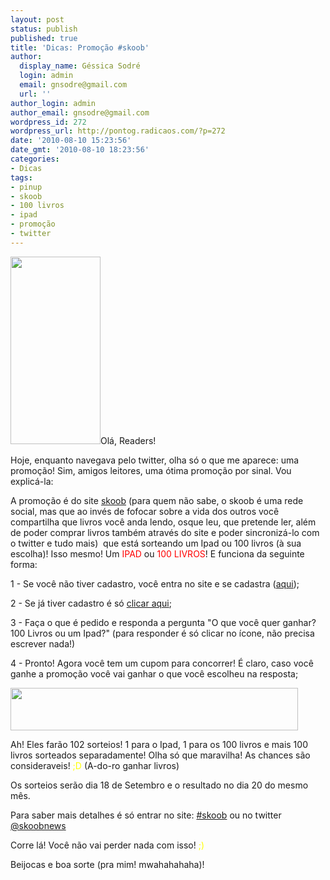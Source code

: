 ```yaml
---
layout: post
status: publish
published: true
title: 'Dicas: Promoção #skoob'
author:
  display_name: Géssica Sodré
  login: admin
  email: gnsodre@gmail.com
  url: ''
author_login: admin
author_email: gnsodre@gmail.com
wordpress_id: 272
wordpress_url: http://pontog.radicaos.com/?p=272
date: '2010-08-10 15:23:56'
date_gmt: '2010-08-10 18:23:56'
categories:
- Dicas
tags:
- pinup
- skoob
- 100 livros
- ipad
- promoção
- twitter
---
```

<p><a href="http://pontog.radicaos.com/wp-content/uploads/2010/08/PinUp_3.png"><img class="alignleft size-medium wp-image-274" title="PinUp_3" src="http://pontog.radicaos.com/wp-content/uploads/2010/08/PinUp_3-144x300.png" alt="" width="144" height="300" /></a>Olá, Readers!</p>
<p>Hoje, enquanto navegava pelo twitter, olha só o que me aparece: uma promoção! Sim, amigos leitores, uma ótima promoção por sinal. Vou explicá-la:</p>
<p>A promoção é do site <a title="skoob" href="http://www.skoob.com.br/promocao/codigo/207244" target="_blank">skoob</a> (para quem não sabe, o skoob é uma rede social, mas que ao invés de fofocar sobre a vida dos outros você compartilha que livros você anda lendo, osque leu, que pretende ler, além de poder comprar livros também através do site e poder sincronizá-lo com o twitter e tudo mais)  que está sorteando um Ipad ou 100 livros (à sua escolha)! Isso mesmo! Um <span style="color: #ff0000;">IPAD</span> ou <span style="color: #ff0000;">100 LIVROS</span>! E funciona da seguinte forma:</p>
<p>1 - Se você não tiver cadastro, você entra no site e se cadastra (<a title="skoob" href="http://www.skoob.com.br/promocao/codigo/207244" target="_blank">aqui</a>);</p>
<p>2 - Se já tiver cadastro é só <a title="skoob" href="http://www.skoob.com.br/promocao/codigo/207244" target="_blank">clicar aqui</a>;</p>
<p>3 - Faça o que é pedido e responda a pergunta "O que você quer ganhar? 100 Livros ou um Ipad?" (para responder é só clicar no ícone, não precisa escrever nada!)</p>
<p>4 - Pronto! Agora você tem um cupom para concorrer! É claro, caso você ganhe a promoção você vai ganhar o que você escolheu na resposta;</p>
<p><a href=http://www.skoob.com.br/ad/cc/1/1/1/?pub=http://www.skoob.com.br/promocao/codigo/207244><img src='http://www.skoob.com.br/img/promocao/11280777319.gif' width='460' height='68' alt='' /></a></p>
<p>Ah! Eles farão 102 sorteios! 1 para o Ipad, 1 para os 100 livros e mais 100 livros sorteados separadamente! Olha só que maravilha! As chances são consideraveis! <span style="color: #ffff00;">;D</span> (A-do-ro ganhar livros)</p>
<p>Os sorteios serão dia 18 de Setembro e o resultado no dia 20 do mesmo mês.</p>
<p>Para saber mais detalhes é só entrar no site: <a title="skoob" href="http://www.skoob.com.br/promocao/codigo/207244" target="_blank">#skoob</a> ou no twitter <a title="skoob" href="http://twitter.com/skoobnews" target="_blank">@skoobnews</a></p>
<p>Corre lá! Você não vai perder nada com isso! <span style="color: #ffff00;">;)</span></p>
<p>Beijocas e boa sorte (pra mim! mwahahahaha)!</p>
